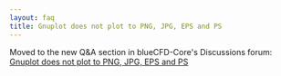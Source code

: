 ```yaml
---
layout: faq
title: Gnuplot does not plot to PNG, JPG, EPS and PS
---
```


Moved to the new Q&A section in blueCFD-Core's Discussions forum:
[Gnuplot does not plot to PNG, JPG, EPS and PS](https://github.com/blueCFD/Core/discussions/196)
